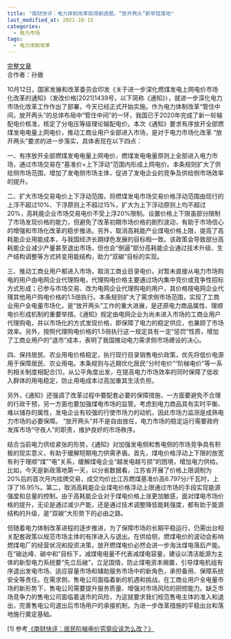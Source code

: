 ```yaml
---
title: "南财快评｜电力体制改革取得新进展，“放开两头”新举措落地"
last_modified_at: 2021-10-15
categories:
  - 电力市场
tags:
  - 电力体制改革
---
```


[完整文章](https://m.21jingji.com/article/20211015/herald/7e37e6ba7487a82a740cce30ba9199af.html)  
合作者：孙傲

10月12日，国家发展和改革委员会印发《关于进一步深化燃煤发电上网电价市场化改革的通知》（发改价格[2021]1439号，以下简称《通知》），就进一步深化电力市场化改革工作作出了部署，今天已经正式开始实施。作为电力体制改革“管住中间，放开两头”的总体布局中“管住中间”的一环，我国已于2020年完成了新一轮输配电价核准，核定了分电压等级理论输配电价。本次《通知》要求有序放开全部燃煤发电电量上网电价，推动工商业用户全部进入市场，是对于电力市场化改革 “放开两头”要求的进一步落实，具体表现在以下四点：

一、有序放开全部燃煤发电电量上网电价，燃煤发电电量原则上全部进入电力市场，通过市场交易在“基准价+上下浮动”范围内形成上网电价。本条规则扩大了供给侧市场范围，增加了发电侧市场主体，促进了发电企业的竞争及供给侧市场效率的提升。

二、扩大市场交易电价上下浮动范围，将燃煤发电市场交易价格浮动范围由现行的上浮不超过10%、下浮原则上不超过15%，扩大为上下浮动原则上均不超过20%，高耗能企业市场交易电价不受上浮20%限制。设置价格上下限虽部分限制了市场发现价格的能力，但避免了改革初期市场价格的剧烈波动，有助于市场信心的增强和市场化改革的稳步推进。另外，取消高耗能产业煤电价格上限，提高了高耗能企业用能成本，与我国经济长期绿色发展的目标相一致。该政策会导致部分高耗能企业减少产量甚至退出市场，但也会“倒逼”部分高耗能企业通过技术升级、生产结构调整等方式转变用能结构，助力“双碳”目标的实现。

三、推动工商业用户都进入市场，取消工商业目录电价。对暂未直接从电力市场购电的用户由电网企业代理购电，代理购电价格主要通过场内集中竞价或竞争性招标方式形成；已参与市场交易、改为电网企业代理购电的用户，其价格按电网企业代理其他用户购电价格的1.5倍执行。本条规则扩大了需求侧市场范围，实现了工商业用户全电量市场化，是“放开两头”工作的重大进展，是还原电力商品属性、理顺电价形成机制的重要举措。《通知》规定由电网企业为尚未进入市场的工商业用户代理购电，并以市场化的方式发现价格，即保障了电力的稳定供应，也兼顾了市场效率。另外，按照代理购电价格的1.5倍执行这一规定具有一定“惩罚”性质，增加了工商业用户的“退市”成本，表明了我国推动电力需求侧市场建设的决心。

四、保持居民、农业用电价格稳定，执行现行目录销售电价政策，优先将低价电源用于保障居民、农业用电。本条规则与近期优化居民“分时电价”“阶梯电价”等一系列相关制度相配合[1]，从公平角度出发，在提高电力市场效率的同时保障了低收入群体的用电稳定，防止用电成本过高加重其生活负担。

另外，《通知》还强调了改革过程中要配套必要的保障措施，一方面要避免不合理的行政干预，另一方面也要加强煤电市场的监管。考虑到电力商品具有实时平衡、难以储存的属性，发电企业有较强的行使市场力的动机，因此市场力监测是成熟电力市场的必要保障。 “放开两头”并不是自由放任，电力市场的稳定运行需要政府发挥市场“守夜人”的职责，维护良好的市场秩序。

结合当前电力供给紧张的形势，《通知》对加强发电侧和售电侧的市场竞争具有积极的现实意义，有助于缓解短期电力供需矛盾。首先，煤电价格浮动上下限的放宽有利于理顺“煤”“电”关系，缓解煤电企业“越发电越亏损”的困境，增加电力供给。比如，今天是新政落地第一天，以分省数据看，江苏省开展了价格上限调制为20%后的首次月内挂牌交易，成交均价比江苏燃煤基准价高6.797分/千瓦时，上浮了16.95%。第二，取消高耗能企业煤电价格浮动上限通过市场的手段实现能源强度和总量的控制。由于高耗能企业对于煤电价格上涨更加敏感，面对煤电市场价格的提升，无论是通过减少产能，还是通过技术调整降低能耗强度，都有助于能源结构的升级，是“双碳”大形势下的必由之路。

但随着电力体制改革进程的逐步推进，为了保障市场的长期平稳运行，仍需出台相关配套政策以规范市场主体的有序进入与退出。在供给侧，燃煤电价的波动会影响燃煤电厂的经营状况和投资决策，放开燃煤电价必然会进一步淘汰煤电落后产能。在“碳达峰、碳中和”目标下，减煤电电量不代表减煤电容量，建设以清洁能源为主体的新型电力系统要“先立后破”，立足国情，防止煤电资本搁置，引导煤电机组有序退出发电市场、适应容量市场和辅助服务市场中的新角色，承担备用、保障系统安全等责任。在需求侧，售电公司面临着新的机遇和挑战。在工商业用户全电量市场的新形势下，售电公司需要提升服务质量、增强对市场风险的把控能力。缺乏市场竞争力的售电公司面临着退市的风险，为这就要求我们规范售电主体的准入和退出，完善售电公司退出后市场用户的承接机制，为进一步改革措施的平稳出台和落地施行奠定基础。

[1] 参考[《南财快评：居民阶梯电价究竟应该怎么改？》](https://m.21jingji.com/article/20210630/herald/eabcef6bf4641fb0a01c19239ca8b84b.html)
